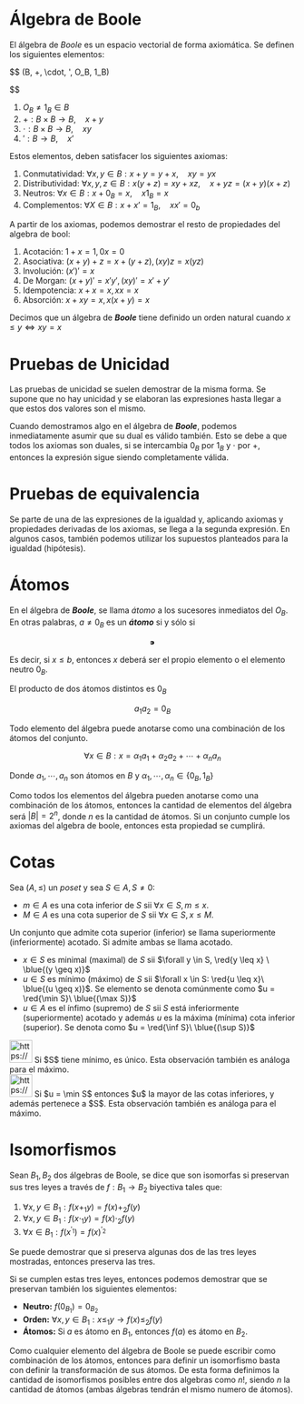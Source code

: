 # Álgebra de Boole

El álgebra de *Boole* es un espacio vectorial de forma axiomática. Se definen los siguientes elementos:

$$
(B, +, \cdot, ', O_B, 1_B)

$$

1. $O_B \neq 1_B \in B$
2. $+: B\times B \to B,\quad x+y$
3. $\cdot: B\times B \to B,\quad xy$
4. $': B \to B,\quad x’$

Estos elementos, deben satisfacer los siguientes axiomas:

1. Conmutatividad: $\forall x,y \in B: x+y = y+x, \quad xy = yx$
2. Distributividad: $\forall x,y,z \in B: x(y+z) = xy+xz, \quad x+yz = (x+y)(x+z)$
3. Neutros: $\forall x \in B: x + 0_B = x, \quad x1_B = x$
4. Complementos: $\forall X \in B: x + x’ = 1_B, \quad xx' = 0_b$

A partir de los axiomas, podemos demostrar el resto de propiedades del algebra de bool:

1. Acotación: $1 + x = 1, 0x = 0$
2. Asociativa: $(x+y)+z = x + (y + z), (xy)z = x(yz)$
3. Involución: $(x')' = x$
4. De Morgan: $(x+y)' = x'y', (xy)' = x' + y'$
5. Idempotencia: $x+x = x, xx=x$
6. Absorción: $x + xy = x, x(x+y)=x$

Decimos que un álgebra de *****Boole***** tiene definido un orden natural cuando   $x\leq y \iff xy = x$

# Pruebas de Unicidad

Las pruebas de unicidad se suelen demostrar de la misma forma. Se supone que no hay unicidad y se elaboran las expresiones hasta llegar a que estos dos valores son el mismo.

Cuando demostramos algo en el álgebra de *****Boole*****, podemos inmediatamente asumir que su dual es válido también. Esto se debe a que todos los axiomas son duales, si se intercambia $0_B$ por $1_B$ y $\cdot$ por $+$, entonces la expresión sigue siendo completamente válida.

# Pruebas de equivalencia

Se parte de una de las expresiones de la igualdad y, aplicando axiomas y propiedades derivadas de los axiomas, se llega a la segunda expresión. En algunos casos, también podemos utilizar los supuestos planteados para la igualdad (hipótesis).

# Átomos

En el álgebra de *****Boole*****, se llama *átomo* a los sucesores inmediatos del $O_B$. En otras palabras, $a \neq 0_B$ es un *****átomo***** si y sólo si

$$
 ⁍ 
$$

Es decir, si $x \leq b$, entonces $x$ deberá ser el propio elemento o el elemento neutro $0_B$.

El producto de dos átomos distintos es $0_B$

$$
a_1a_2 = 0_B
$$

Todo elemento del álgebra puede anotarse como una combinación de los átomos del conjunto.

$$
\forall x \in B: x = \alpha_1a_1 + \alpha_2a_2 + \cdots + \alpha_na_n
$$

Donde $a_1, \cdots, a_n$ son átomos en $B$ y $\alpha_1, \cdots, \alpha_n \in \{0_B, 1_B\}$

Como todos los elementos del álgebra pueden anotarse como una combinación de los átomos, entonces la cantidad de elementos del álgebra será $|B| = 2^n$, donde $n$ es la cantidad de átomos. Si un conjunto cumple los axiomas del algebra de boole, entonces esta propiedad se cumplirá.

# Cotas

Sea $(A, \leq)$ un *poset* y sea $S \in A, S \ne 0$:

- $m \in A$ es una cota inferior de $S$ sii $\forall x \in S, m \leq x$.
- $M \in A$ es una cota superior de $S$ sii $\forall x \in S, x \leq M$.

Un conjunto que admite cota superior (inferior) se llama superiormente (inferiormente) acotado. Si admite ambas se llama acotado.

- $x \in S$ es minimal (maximal) de $S$ sii $\forall y \in S, \red{y \leq x} \ \blue{(y \geq x)}$
- $u \in S$ es mínimo (máximo) de $S$ sii $\forall x \in S: \red{u \leq x}\ \blue{(u \geq x)}$. Se elemento se denota comúnmente como $u = \red{\min S}\ \blue{(\max S)}$
- $u \in A$ es el ínfimo (supremo) de $S$ sii $S$ está inferiormente (superiormente) acotado y además $u$ es la máxima (mínima) cota inferior (superior). Se denota como $u = \red{\inf S}\ \blue{(\sup S)}$

<aside>
<img src="https://www.notion.so/icons/view_gray.svg" alt="https://www.notion.so/icons/view_gray.svg" width="40px" /> Si $S$ tiene mínimo, es único. Esta observación también es análoga para el máximo.

</aside>

<aside>
<img src="https://www.notion.so/icons/view_gray.svg" alt="https://www.notion.so/icons/view_gray.svg" width="40px" /> Si $u = \min S$ entonces $u$ la mayor de las cotas inferiores, y además pertenece a $S$. Esta observación también es análoga para el máximo.

</aside>

# Isomorfismos

Sean $B_1, B_2$ dos álgebras de Boole, se dice que son isomorfas si preservan sus tres leyes a través de $f: B_1 \to B_2$ biyectiva tales que:

1. $\forall x,y \in B_1: f(x +_1 y) = f(x) +_2 f(y)$
2. $\forall x,y \in B_1: f(x \cdot_1 y) = f(x) \cdot_2 f(y)$
3. $\forall x \in B_1: f(x^{'_1}) = f(x)^{'_2}$

Se puede demostrar que si preserva algunas dos de las tres leyes mostradas, entonces preserva las tres. 

Si se cumplen estas tres leyes, entonces podemos demostrar que se preservan también los siguientes elementos:

- **Neutro:** $f(0_{B_1}) = 0_{B_2}$
- **Orden:** $\forall x,y \in B_1: x\leq_1 y \to f(x) \leq_2 f(y)$
- **************Átomos:************** Si $a$ es átomo en $B_1$, entonces $f(a)$ es átomo en $B_2$.

Como cualquier elemento del álgebra de Boole se puede escribir como combinación de los átomos, entonces para definir un isomorfismo basta con definir la transformación de sus átomos. De esta forma definimos la cantidad de isomorfismos posibles entre dos algebras como $n!$, siendo $n$ la cantidad de átomos (ambas álgebras tendrán el mismo numero de átomos).
